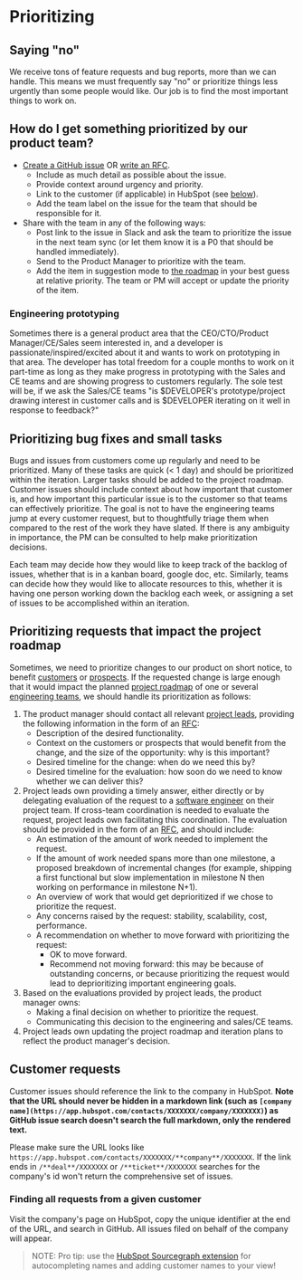 # Prioritizing

## Saying "no"

We receive tons of feature requests and bug reports, more than we can handle. This means we must frequently say "no" or prioritize things less urgently than some people would like. Our job is to find the most important things to work on.

## How do I get something prioritized by our product team?

- [Create a GitHub issue](https://github.com/sourcegraph/sourcegraph/issues/new/choose) OR [write an RFC](../communication/rfcs/index.md).
  - Include as much detail as possible about the issue.
  - Provide context around urgency and priority.
  - Link to the customer (if applicable) in HubSpot (see [below](#customer-requests)).
  - Add the team label on the issue for the team that should be responsible for it.
- Share with the team in any of the following ways:
  - Post link to the issue in Slack and ask the team to prioritize the issue in the next team sync (or let them know it is a P0 that should be handled immediately).
  - Send to the Product Manager to prioritize with the team.
  - Add the item in suggestion mode to [the roadmap](https://docs.google.com/document/d/1cBsE9801DcBF9chZyMnxRdolqM_1c2pPyGQz15QAvYI/edit#) in your best guess at relative priority. The team or PM will accept or update the priority of the item.

### Engineering prototyping

Sometimes there is a general product area that the CEO/CTO/Product Manager/CE/Sales seem interested in, and a developer is passionate/inspired/excited about it and wants to work on prototyping in that area. The developer has total freedom for a couple months to work on it part-time as long as they make progress in prototyping with the Sales and CE teams and are showing progress to customers regularly. The sole test will be, if we ask the Sales/CE teams "is $DEVELOPER's prototype/project drawing interest in customer calls and is $DEVELOPER iterating on it well in response to feedback?"

## Prioritizing bug fixes and small tasks

Bugs and issues from customers come up regularly and need to be prioritized. Many of these tasks are quick (< 1 day) and should be prioritized within the iteration. Larger tasks should be added to the project roadmap. Customer issues should include context about how important that customer is, and how important this particular issue is to the customer so that teams can effectively prioritize. The goal is not to have the engineering teams jump at every customer request, but to thoughtfully triage them when compared to the rest of the work they have slated. If there is any ambiguity in importance, the PM can be consulted to help make prioritization decisions.

Each team may decide how they would like to keep track of the backlog of issues, whether that is in a kanban board, google doc, etc. Similarly, teams can decide how they would like to allocate resources to this, whether it is having one person working down the backlog each week, or assigning a set of issues to be accomplished within an iteration.

## Prioritizing requests that impact the project roadmap

Sometimes, we need to prioritize changes to our product on short notice, to benefit [customers](../sales/index.md#customer) or [prospects](../sales/index.md#prospect). If the requested change is large enough that it would impact the planned [project roadmap](https://docs.google.com/document/d/1cBsE9801DcBF9chZyMnxRdolqM_1c2pPyGQz15QAvYI/edit#) of one or several [engineering teams](../engineering/index.md#teams), we should handle its prioritization as follows:
1. The product manager should contact all relevant [project leads](../engineering/roles.md#project_lead), providing the following information in the form of an [RFC](../communication/rfcs/index.md):
    - Description of the desired functionality.
    - Context on the customers or prospects that would benefit from the change, and the size of the opportunity: why is this important?
    - Desired timeline for the change: when do we need this by?
    - Desired timeline for the evaluation: how soon do we need to know whether we can deliver this?
1. Project leads own providing a timely answer, either directly or by delegating evaluation of the request to a [software engineer](../engineering/roles.md#project_lead) on their project team. If cross-team coordination is needed to evaluate the request, project leads own facilitating this coordination. The evaluation should be provided in the form of an [RFC](../communication/rfcs/index.md), and should include:
    - An estimation of the amount of work needed to implement the request.
    - If the amount of work needed spans more than one milestone, a proposed breakdown of incremental changes (for example, shipping a first functional but slow implementation in milestone N then working on performance in milestone N+1).
    - An overview of work that would get deprioritized if we chose to prioritize the request.
    - Any concerns raised by the request: stability, scalability, cost, performance.
    - A recommendation on whether to move forward with prioritizing the request:
        - OK to move forward.
        - Recommend not moving forward: this may be because of outstanding concerns, or because prioritizing the request would lead to deprioritizing important engineering goals.
3. Based on the evaluations provided by project leads, the product manager owns:
    - Making a final decision on whether to prioritize the request.
    - Communicating this decision to the engineering and sales/CE teams.
4. Project leads own updating the project roadmap and iteration plans to reflect the product manager's decision. 

## Customer requests

Customer issues should reference the link to the company in HubSpot. **Note that the URL should never be hidden in a markdown link (such as `[company name](https://app.hubspot.com/contacts/XXXXXXX/company/XXXXXXX)`) as GitHub issue search doesn't search the full markdown, only the rendered text.**

Please make sure the URL looks like `https://app.hubspot.com/contacts/XXXXXXX/**company**/XXXXXXX`. If the link ends in `/**deal**/XXXXXXX` or `/**ticket**/XXXXXXX` searches for the company's id won't return the comprehensive set of issues.

### Finding all requests from a given customer

Visit the company's page on HubSpot, copy the unique identifier at the end of the URL, and search in GitHub. All issues filed on behalf of the company will appear.

> NOTE: Pro tip: use the [HubSpot Sourcegraph extension](https://sourcegraph.com/extensions/sourcegraph/hubspot) for autocompleting names and adding customer names to your view!
